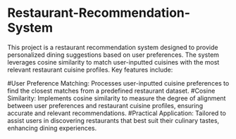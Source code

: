 # Restaurant-Recommendation-System
This project is a restaurant recommendation system designed to provide personalized dining suggestions based on user preferences. The system leverages cosine similarity to match user-inputted cuisines with the most relevant restaurant cuisine profiles. Key features include:

#User Preference Matching:
Processes user-inputted cuisine preferences to find the closest matches from a predefined restaurant dataset.
#Cosine Similarity:
Implements cosine similarity to measure the degree of alignment between user preferences and restaurant cuisine profiles, ensuring accurate and relevant recommendations.
#Practical Application:
Tailored to assist users in discovering restaurants that best suit their culinary tastes, enhancing dining experiences.
